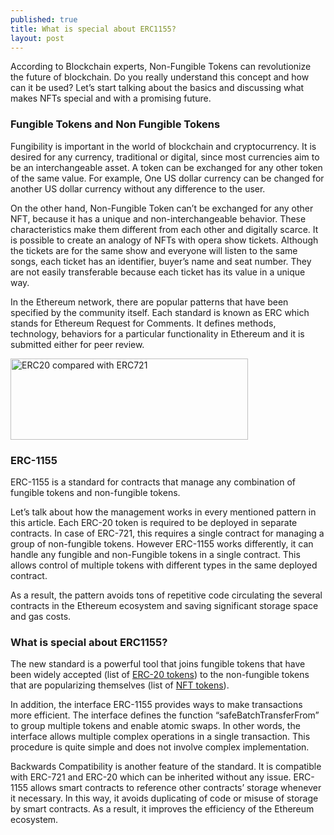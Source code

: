 ```yaml
---
published: true
title: What is special about ERC1155?
layout: post
---
```


According to Blockchain experts, Non-Fungible Tokens can revolutionize the future of blockchain. Do you really understand this concept and how can it be used? Let’s start talking about the basics and discussing what makes NFTs special and with a promising future.

### Fungible Tokens and Non Fungible Tokens
Fungibility is important in the world of blockchain and cryptocurrency. It is desired for any currency, traditional or digital, since most currencies aim to be an interchangeable asset. A token can be exchanged for any other token of the same value. For example, One US dollar currency can be changed for another US dollar currency without any difference to the user.

On the other hand, Non-Fungible Token can’t be exchanged for any other NFT, because it has a unique and non-interchangeable behavior. These characteristics make them different from each other and digitally scarce. It is possible to create an analogy of NFTs with opera show tickets. Although the tickets are for the same show and everyone will listen to the same songs, each ticket has an identifier, buyer’s name and seat number. They are not easily transferable because each ticket has its value in a unique way.

In the Ethereum network, there are popular patterns that have been specified by the community itself. Each standard is known as ERC which stands for Ethereum Request for Comments. It defines methods, technology, behaviors for a particular functionality in Ethereum and it is submitted either for peer review.


<img src="https://maikotrindade.com/public/img/nonfungibletable.png" width="380" height="130" alt="ERC20 compared with ERC721"/>

### ERC-1155
ERC-1155 is a standard for contracts that manage any combination of fungible tokens and non-fungible tokens.

Let’s talk about how the management works in every mentioned pattern in this article. Each ERC-20 token is required to be deployed in separate contracts. In case of ERC-721, this requires a single contract for managing a group of non-fungible tokens. However ERC-1155 works differently, it can handle any fungible and non-Fungible tokens in a single contract. This allows control of multiple tokens with different types in the same deployed contract.

As a result, the pattern avoids tons of repetitive code circulating the several contracts in the Ethereum ecosystem and saving significant storage space and gas costs.

### What is special about ERC1155?
The new standard is a powerful tool that joins fungible tokens that have been widely accepted (list of [ERC-20 tokens]) to the non-fungible tokens that are popularizing themselves (list of [NFT tokens]).

In addition, the interface ERC-1155 provides ways to make transactions more efficient. The interface defines the function “safeBatchTransferFrom” to group multiple tokens and enable atomic swaps. In other words, the interface allows multiple complex operations in a single transaction. This procedure is quite simple and does not involve complex implementation.

Backwards Compatibility is another feature of the standard. It is compatible with ERC-721 and ERC-20 which can be inherited without any issue.
ERC-1155 allows smart contracts to reference other contracts’ storage whenever it necessary. In this way, it avoids duplicating of code or misuse of storage by smart contracts. As a result, it improves the efficiency of the Ethereum ecosystem.

[ERC-20 tokens]: https://ropsten.etherscan.io/tokens
[NFT tokens]: https://nonfungible.com/